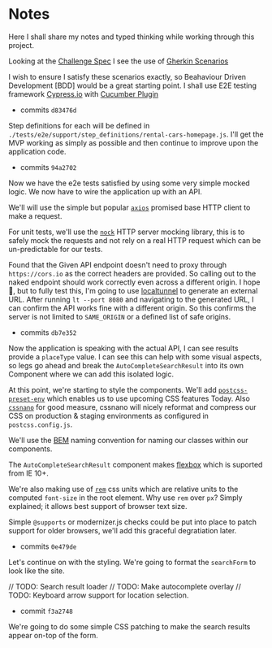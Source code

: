 # Notes

Here I shall share my notes and typed thinking while working through this project.

Looking at the [Challenge Spec](./CHALLENGE.pdf) I see the use of [Gherkin Scenarios](https://docs.cucumber.io/gherkin/reference/)

I wish to ensure I satisfy these scenarios exactly, so Beahaviour Driven Development [BDD] would be a great starting point.
I shall use E2E testing framework [Cypress.io](https://www.cypress.io/) with [Cucumber Plugin](https://github.com/TheBrainFamily/cypress-cucumber-preprocessor)

- commits `d83476d`

Step definitions for each will be defined in `./tests/e2e/support/step_definitions/rental-cars-homepage.js`.
I'll get the MVP working as simply as possible and then continue to improve upon the application code.

- commits `94a2702`

Now we have the e2e tests satisfied by using some very simple mocked logic.
We now have to wire the application up with an API.

We'll will use the simple but popular [`axios`](https://github.com/axios/axios) promised base HTTP client to make a request.

For unit tests, we'll use the [`nock`](https://github.com/nock/nock) HTTP server mocking library, this is to safely mock the requests and not rely on a real HTTP request which can be un-predictable for our tests.

Found that the Given API endpoint doesn't need to proxy through `https://cors.io` as the correct headers are provided.  So calling out to the naked endpoint should work correctly even across a different origin.
I hope 🤔,  but to fully test this, I'm going to use [localtunnel](https://localtunnel.github.io/www/) to generate an external URL.
After running `lt --port 8080` and navigating to the generated URL, I can confirm the API works fine with a different origin.  So this confirms the server is not limited to `SAME_ORIGIN` or a defined list of safe origins.

- commits `db7e352`

Now the application is speaking with the actual API, I can see results provide a `placeType` value.  I can see this can help with some visual aspects, so legs go ahead and break the `AutoCompleteSearchResult` into its own Component where we can add this isolated logic.

At this point, we're starting to style the components.  We'll add [`postcss-preset-env`](https://preset-env.cssdb.org/) which enables us to use upcoming CSS features Today. Also [`cssnano`](https://cssnano.co/) for good measure, cssnano will nicely reformat and compress our CSS on production & staging environments as configured in `postcss.config.js`.

We'll use the [BEM](http://getbem.com/) naming convention for naming our classes within our components.

The `AutoCompleteSearchResult` component makes [flexbox](https://caniuse.com/#feat=flexbox) which is suported from IE 10+.

We're also making use of [`rem`](https://www.w3.org/TR/css3-values/#font-relative-lengths) css units which are relative units to the computed `font-size` in the root element.
Why use `rem` over `px`? Simply explained; it allows best support of browser text size.

Simple `@supports` or modernizer.js checks could be put into place to patch support for older browsers, we'll add this graceful degratiation later.

- commits `0e479de`

Let's continue on with the styling.  We're going to format the `searchForm` to look like the site.

// TODO: Search result loader
// TODO: Make autocomplete overlay
// TODO: Keyboard arrow support for location selection.

- commit `f3a2748`

We're going to do some simple CSS patching to make the search results appear on-top of the form.
